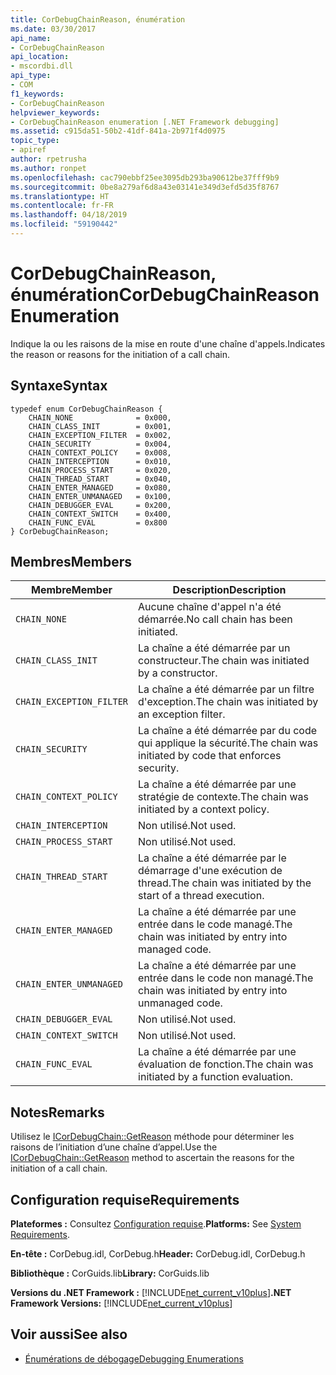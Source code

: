 ```yaml
---
title: CorDebugChainReason, énumération
ms.date: 03/30/2017
api_name:
- CorDebugChainReason
api_location:
- mscordbi.dll
api_type:
- COM
f1_keywords:
- CorDebugChainReason
helpviewer_keywords:
- CorDebugChainReason enumeration [.NET Framework debugging]
ms.assetid: c915da51-50b2-41df-841a-2b971f4d0975
topic_type:
- apiref
author: rpetrusha
ms.author: ronpet
ms.openlocfilehash: cac790ebbf25ee3095db293ba90612be37fff9b9
ms.sourcegitcommit: 0be8a279af6d8a43e03141e349d3efd5d35f8767
ms.translationtype: HT
ms.contentlocale: fr-FR
ms.lasthandoff: 04/18/2019
ms.locfileid: "59190442"
---
```

# <a name="cordebugchainreason-enumeration"></a><span data-ttu-id="ee043-102">CorDebugChainReason, énumération</span><span class="sxs-lookup"><span data-stu-id="ee043-102">CorDebugChainReason Enumeration</span></span>
<span data-ttu-id="ee043-103">Indique la ou les raisons de la mise en route d'une chaîne d'appels.</span><span class="sxs-lookup"><span data-stu-id="ee043-103">Indicates the reason or reasons for the initiation of a call chain.</span></span>  
  
## <a name="syntax"></a><span data-ttu-id="ee043-104">Syntaxe</span><span class="sxs-lookup"><span data-stu-id="ee043-104">Syntax</span></span>  
  
```  
typedef enum CorDebugChainReason {  
    CHAIN_NONE              = 0x000,  
    CHAIN_CLASS_INIT        = 0x001,  
    CHAIN_EXCEPTION_FILTER  = 0x002,  
    CHAIN_SECURITY          = 0x004,  
    CHAIN_CONTEXT_POLICY    = 0x008,  
    CHAIN_INTERCEPTION      = 0x010,  
    CHAIN_PROCESS_START     = 0x020,  
    CHAIN_THREAD_START      = 0x040,  
    CHAIN_ENTER_MANAGED     = 0x080,  
    CHAIN_ENTER_UNMANAGED   = 0x100,  
    CHAIN_DEBUGGER_EVAL     = 0x200,  
    CHAIN_CONTEXT_SWITCH    = 0x400,  
    CHAIN_FUNC_EVAL         = 0x800  
} CorDebugChainReason;  
```  
  
## <a name="members"></a><span data-ttu-id="ee043-105">Membres</span><span class="sxs-lookup"><span data-stu-id="ee043-105">Members</span></span>  
  
|<span data-ttu-id="ee043-106">Membre</span><span class="sxs-lookup"><span data-stu-id="ee043-106">Member</span></span>|<span data-ttu-id="ee043-107">Description</span><span class="sxs-lookup"><span data-stu-id="ee043-107">Description</span></span>|  
|------------|-----------------|  
|`CHAIN_NONE`|<span data-ttu-id="ee043-108">Aucune chaîne d'appel n'a été démarrée.</span><span class="sxs-lookup"><span data-stu-id="ee043-108">No call chain has been initiated.</span></span>|  
|`CHAIN_CLASS_INIT`|<span data-ttu-id="ee043-109">La chaîne a été démarrée par un constructeur.</span><span class="sxs-lookup"><span data-stu-id="ee043-109">The chain was initiated by a constructor.</span></span>|  
|`CHAIN_EXCEPTION_FILTER`|<span data-ttu-id="ee043-110">La chaîne a été démarrée par un filtre d'exception.</span><span class="sxs-lookup"><span data-stu-id="ee043-110">The chain was initiated by an exception filter.</span></span>|  
|`CHAIN_SECURITY`|<span data-ttu-id="ee043-111">La chaîne a été démarrée par du code qui applique la sécurité.</span><span class="sxs-lookup"><span data-stu-id="ee043-111">The chain was initiated by code that enforces security.</span></span>|  
|`CHAIN_CONTEXT_POLICY`|<span data-ttu-id="ee043-112">La chaîne a été démarrée par une stratégie de contexte.</span><span class="sxs-lookup"><span data-stu-id="ee043-112">The chain was initiated by a context policy.</span></span>|  
|`CHAIN_INTERCEPTION`|<span data-ttu-id="ee043-113">Non utilisé.</span><span class="sxs-lookup"><span data-stu-id="ee043-113">Not used.</span></span>|  
|`CHAIN_PROCESS_START`|<span data-ttu-id="ee043-114">Non utilisé.</span><span class="sxs-lookup"><span data-stu-id="ee043-114">Not used.</span></span>|  
|`CHAIN_THREAD_START`|<span data-ttu-id="ee043-115">La chaîne a été démarrée par le démarrage d'une exécution de thread.</span><span class="sxs-lookup"><span data-stu-id="ee043-115">The chain was initiated by the start of a thread execution.</span></span>|  
|`CHAIN_ENTER_MANAGED`|<span data-ttu-id="ee043-116">La chaîne a été démarrée par une entrée dans le code managé.</span><span class="sxs-lookup"><span data-stu-id="ee043-116">The chain was initiated by entry into managed code.</span></span>|  
|`CHAIN_ENTER_UNMANAGED`|<span data-ttu-id="ee043-117">La chaîne a été démarrée par une entrée dans le code non managé.</span><span class="sxs-lookup"><span data-stu-id="ee043-117">The chain was initiated by entry into unmanaged code.</span></span>|  
|`CHAIN_DEBUGGER_EVAL`|<span data-ttu-id="ee043-118">Non utilisé.</span><span class="sxs-lookup"><span data-stu-id="ee043-118">Not used.</span></span>|  
|`CHAIN_CONTEXT_SWITCH`|<span data-ttu-id="ee043-119">Non utilisé.</span><span class="sxs-lookup"><span data-stu-id="ee043-119">Not used.</span></span>|  
|`CHAIN_FUNC_EVAL`|<span data-ttu-id="ee043-120">La chaîne a été démarrée par une évaluation de fonction.</span><span class="sxs-lookup"><span data-stu-id="ee043-120">The chain was initiated by a function evaluation.</span></span>|  
  
## <a name="remarks"></a><span data-ttu-id="ee043-121">Notes</span><span class="sxs-lookup"><span data-stu-id="ee043-121">Remarks</span></span>  
 <span data-ttu-id="ee043-122">Utilisez le [ICorDebugChain::GetReason](../../../../docs/framework/unmanaged-api/debugging/icordebugchain-getreason-method.md) méthode pour déterminer les raisons de l’initiation d’une chaîne d’appel.</span><span class="sxs-lookup"><span data-stu-id="ee043-122">Use the [ICorDebugChain::GetReason](../../../../docs/framework/unmanaged-api/debugging/icordebugchain-getreason-method.md) method to ascertain the reasons for the initiation of a call chain.</span></span>  
  
## <a name="requirements"></a><span data-ttu-id="ee043-123">Configuration requise</span><span class="sxs-lookup"><span data-stu-id="ee043-123">Requirements</span></span>  
 <span data-ttu-id="ee043-124">**Plateformes :** Consultez [Configuration requise](../../../../docs/framework/get-started/system-requirements.md).</span><span class="sxs-lookup"><span data-stu-id="ee043-124">**Platforms:** See [System Requirements](../../../../docs/framework/get-started/system-requirements.md).</span></span>  
  
 <span data-ttu-id="ee043-125">**En-tête :** CorDebug.idl, CorDebug.h</span><span class="sxs-lookup"><span data-stu-id="ee043-125">**Header:** CorDebug.idl, CorDebug.h</span></span>  
  
 <span data-ttu-id="ee043-126">**Bibliothèque :** CorGuids.lib</span><span class="sxs-lookup"><span data-stu-id="ee043-126">**Library:** CorGuids.lib</span></span>  
  
 <span data-ttu-id="ee043-127">**Versions du .NET Framework :** [!INCLUDE[net_current_v10plus](../../../../includes/net-current-v10plus-md.md)]</span><span class="sxs-lookup"><span data-stu-id="ee043-127">**.NET Framework Versions:** [!INCLUDE[net_current_v10plus](../../../../includes/net-current-v10plus-md.md)]</span></span>  
  
## <a name="see-also"></a><span data-ttu-id="ee043-128">Voir aussi</span><span class="sxs-lookup"><span data-stu-id="ee043-128">See also</span></span>

- [<span data-ttu-id="ee043-129">Énumérations de débogage</span><span class="sxs-lookup"><span data-stu-id="ee043-129">Debugging Enumerations</span></span>](../../../../docs/framework/unmanaged-api/debugging/debugging-enumerations.md)
